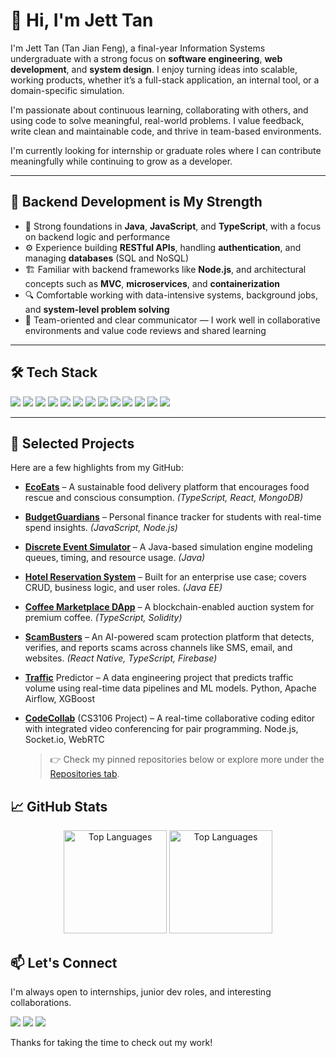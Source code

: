 # 👋 Hi, I'm Jett Tan

I'm Jett Tan (Tan Jian Feng), a final-year Information Systems undergraduate with a strong focus on **software engineering**, **web development**, and **system design**. I enjoy turning ideas into scalable, working products, whether it’s a full-stack application, an internal tool, or a domain-specific simulation.

I'm passionate about continuous learning, collaborating with others, and using code to solve meaningful, real-world problems. I value feedback, write clean and maintainable code, and thrive in team-based environments.

I'm currently looking for internship or graduate roles where I can contribute meaningfully while continuing to grow as a developer.

---

## 🧩 Backend Development is My Strength

- 🧠 Strong foundations in **Java**, **JavaScript**, and **TypeScript**, with a focus on backend logic and performance
- ⚙️ Experience building **RESTful APIs**, handling **authentication**, and managing **databases** (SQL and NoSQL)
- 🏗️ Familiar with backend frameworks like **Node.js**, and architectural concepts such as **MVC**, **microservices**, and **containerization**
- 🔍 Comfortable working with data-intensive systems, background jobs, and **system-level problem solving**
- 🤝 Team-oriented and clear communicator — I work well in collaborative environments and value code reviews and shared learning

---

## 🛠️ Tech Stack

<p align="left">
  <img src="https://img.shields.io/badge/Java-ED8B00?style=for-the-badge&logo=java&logoColor=white"/>
  <img src="https://img.shields.io/badge/React-181717?style=for-the-badge&logo=react&logoColor=61DBFB"/>
  <img src="https://img.shields.io/badge/Expo-3178C6?style=for-the-badge&logo=expo&logoColor=white"/>
  <img src="https://img.shields.io/badge/firebase-F6820D?style=for-the-badge&logo=firebase&logoColor=white"/>
  <img src="https://img.shields.io/badge/TypeScript-3178C6?style=for-the-badge&logo=typescript&logoColor=white"/>
  <img src="https://img.shields.io/badge/JavaScript-F7DF1E?style=for-the-badge&logo=javascript&logoColor=black"/>
  <img src="https://img.shields.io/badge/Node.js-339933?style=for-the-badge&logo=node.js&logoColor=white"/>
  <img src="https://img.shields.io/badge/HTML5-E34F26?style=for-the-badge&logo=html5&logoColor=white"/>
  <img src="https://img.shields.io/badge/CSS3-1572B6?style=for-the-badge&logo=css3&logoColor=white"/>
  <img src="https://img.shields.io/badge/MongoDB-4EA94B?style=for-the-badge&logo=mongodb&logoColor=white"/>
  <img src="https://img.shields.io/badge/MYSQL-00758f?style=for-the-badge&logo=mysql&logoColor=white"/>
  <img src="https://img.shields.io/badge/Vercel-181717?style=for-the-badge&logo=vercel&logoColor=white"/>
  <img src="https://img.shields.io/badge/GitHub-181717?style=for-the-badge&logo=github&logoColor=white"/>
</p>

---

## 🔧 Selected Projects

Here are a few highlights from my GitHub:

- [**EcoEats**](https://github.com/Jett-Tan/EcoEats) – A sustainable food delivery platform that encourages food rescue and conscious consumption. _(TypeScript, React, MongoDB)_
- [**BudgetGuardians**](https://github.com/Jett-Tan/BudgetGuardians) – Personal finance tracker for students with real-time spend insights. _(JavaScript, Node.js)_
- [**Discrete Event Simulator**](https://github.com/Jett-Tan/Discrete-Event-Simulator-CS2030) – A Java-based simulation engine modeling queues, timing, and resource usage. _(Java)_
- [**Hotel Reservation System**](https://github.com/Jett-Tan/Hotel-Reservation-System-HoRS-IS2103) – Built for an enterprise use case; covers CRUD, business logic, and user roles. _(Java EE)_
- [**Coffee Marketplace DApp**](https://github.com/Jett-Tan/Coffee-Market-Place-Dapp) – A blockchain-enabled auction system for premium coffee. _(TypeScript, Solidity)_
- [**ScamBusters**]() – An AI-powered scam protection platform that detects, verifies, and reports scams across channels like SMS, email, and websites.
  _(React Native, TypeScript, Firebase)_

- [**Traffic**]() Predictor – A data engineering project that predicts traffic volume using real-time data pipelines and ML models.
  Python, Apache Airflow, XGBoost

- [**CodeCollab**]() (CS3106 Project) – A real-time collaborative coding editor with integrated video conferencing for pair programming.
  Node.js, Socket.io, WebRTC
  > 👉 Check my pinned repositories below or explore more under the [Repositories tab](https://github.com/jett-tan?tab=repositories).

## 📈 GitHub Stats

<p align="center" >
  
  <img src="https://github-readme-stats.vercel.app/api?username=jett-tan&layout=compact&hide_border=false&theme=dark&hide_rank=true&show_icons=true&hide=stars,issues" alt="Top Languages" height="165" >
  <img src="https://github-readme-stats.vercel.app/api/top-langs/?username=jett-tan&layout=compact&hide_border=false&theme=dark" alt="Top Languages" height="165" >
</p>

## 📫 Let's Connect

I'm always open to internships, junior dev roles, and interesting collaborations.

<p>
  <a href="https://www.linkedin.com/in/jian-feng-tan-b4314a197/"><img src="https://img.shields.io/badge/linkedin-0a66c2?style=for-the-badge&logo=linkedin&logoColor=white"/></a>
  <a href="mailto:tanjianfeng08@gmail.com"><img src="https://img.shields.io/badge/gmail-D14836?style=for-the-badge&logo=gmail&logoColor=white"/></a>
  <a href="https://github.com/jett-tan"><img src="https://img.shields.io/badge/GitHub-181717?style=for-the-badge&logo=github&logoColor=white"/></a>
</p>

Thanks for taking the time to check out my work!
